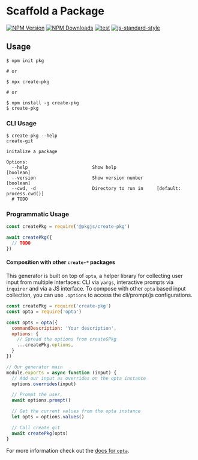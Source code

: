 # Scaffold a Package

[![NPM Version](https://img.shields.io/npm/v/create-pkg.svg)](https://npmjs.org/package/create-pkg)
[![NPM Downloads](https://img.shields.io/npm/dm/create-pkg.svg)](https://npmjs.org/package/create-pkg)
[![test](https://github.com/pkgjs/create/workflows/Node.js%20CI/badge.svg)](https://github.com/pkgjs/create/actions?query=workflow%3A%22Node.js+CI%22)
[![js-standard-style](https://img.shields.io/badge/code%20style-standard-brightgreen.svg)](https://github.com/standard/standard)

## Usage

```
$ npm init pkg

# or

$ npx create-pkg

# or

$ npm install -g create-pkg
$ create-pkg
```

### CLI Usage

```
$ create-pkg --help
create-git

initalize a package

Options:
  --help                        Show help                              [boolean]
  --version                     Show version number                    [boolean]
  --cwd, -d                     Directory to run in     [default: process.cwd()]
  # TODO
```

### Programmatic Usage

```javascript
const createPkg = require('@pkgjs/create-pkg')

await createPkg({
  // TODO
})
```

#### Composition with other `create-*` packages

This generator is built on top of `opta`, a helper library for collecting
user input from multiple interfaces: CLI via `yargs`, interactive prompts via `inquirer`
and via a JS interface.  To compose with other `opta` based input collection,
you can use `.options` to access the cli/prompt/js configurations.

```javascript
const createPkg = require('create-pkg')
const opta = require('opta')

const opts = opta({
  commandDescription: 'Your description',
  options: {
    // Spread the options from createGPkg
    ...createPkg.options,
  }
})

// Our generator main
module.exports = async function (input) {
  // Add our input as overrides on the opta instance
  options.overrides(input)

  // Prompt the user,
  await options.prompt()

  // Get the current values from the opta instance
  let opts = options.values()

  // Call create git
  await createPkg(opts)
}
```

For more information check out the [docs for `opta`](https://www.npmjs.com/package/opta).
